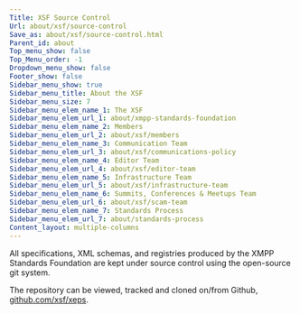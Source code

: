 ```yaml
---
Title: XSF Source Control
Url: about/xsf/source-control
Save_as: about/xsf/source-control.html
Parent_id: about
Top_menu_show: false
Top_Menu_order: -1
Dropdown_menu_show: false
Footer_show: false
Sidebar_menu_show: true
Sidebar_menu_title: About the XSF
Sidebar_menu_size: 7
Sidebar_menu_elem_name_1: The XSF
Sidebar_menu_elem_url_1: about/xmpp-standards-foundation
Sidebar_menu_elem_name_2: Members
Sidebar_menu_elem_url_2: about/xsf/members
Sidebar_menu_elem_name_3: Communication Team
Sidebar_menu_elem_url_3: about/xsf/communications-policy
Sidebar_menu_elem_name_4: Editor Team
Sidebar_menu_elem_url_4: about/xsf/editor-team
Sidebar_menu_elem_name_5: Infrastructure Team
Sidebar_menu_elem_url_5: about/xsf/infrastructure-team
Sidebar_menu_elem_name_6: Summits, Conferences & Meetups Team
Sidebar_menu_elem_url_6: about/xsf/scam-team
Sidebar_menu_elem_name_7: Standards Process
Sidebar_menu_elem_url_7: about/standards-process
Content_layout: multiple-columns
---
```


All specifications, XML schemas, and registries produced by the XMPP Standards Foundation are kept under source control using the open-source git system. 

The repository can be viewed, tracked and cloned on/from Github, [github.com/xsf/xeps](https://github.com/xsf/xeps).
